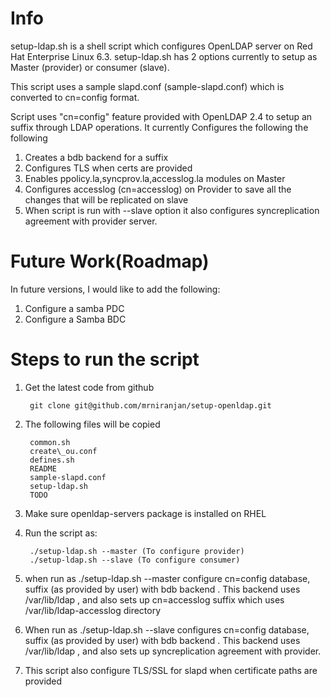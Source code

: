 Info 
====
setup-ldap.sh is a shell script which configures OpenLDAP server on Red Hat Enterprise Linux 6.3. 
setup-ldap.sh has 2 options currently to setup as Master (provider) or consumer (slave). 

This script uses a sample slapd.conf (sample-slapd.conf) which is converted to cn=config format. 

Script uses "cn=config" feature provided with OpenLDAP 2.4 to setup an suffix through LDAP operations. It currently 
Configures the following the following

1. Creates a bdb backend for a suffix
2. Configures TLS when certs are provided
3. Enables ppolicy.la,syncprov.la,accesslog.la modules on Master
4. Configures accesslog (cn=accesslog) on Provider to save all the changes that will be replicated on slave
5. When script is run with --slave option it also configures syncreplication agreement with provider server. 


Future Work(Roadmap)
====================
In future versions, I would like to add the following:

1. Configure a samba PDC 
2. Configure a Samba BDC 

Steps to run the script 
========================
1. Get the latest code from github

		git clone git@github.com/mrniranjan/setup-openldap.git

2. The following files will be copied 

		common.sh  
		create\_ou.conf  
		defines.sh  
		README  
		sample-slapd.conf  
		setup-ldap.sh  
		TODO

3. Make sure openldap-servers package is installed on RHEL

4. Run the script as:

		./setup-ldap.sh --master (To configure provider)
		./setup-ldap.sh --slave (To configure consumer)

5. when run as ./setup-ldap.sh --master configure cn=config database, suffix (as provided by user) with bdb backend . This backend uses /var/lib/ldap , and also sets up cn=accesslog suffix which uses /var/lib/ldap-accesslog directory 

6. When run as ./setup-ldap.sh --slave configures cn=config database, suffix (as provided by user) with bdb backend . This backend uses /var/lib/ldap , and also sets up syncreplication agreement with provider. 

7. This script also configure TLS/SSL for slapd when certificate paths are provided
